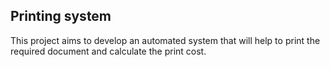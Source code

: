 ## Printing system 
This project aims to develop an automated system that will help to print the required document and calculate the print cost.
